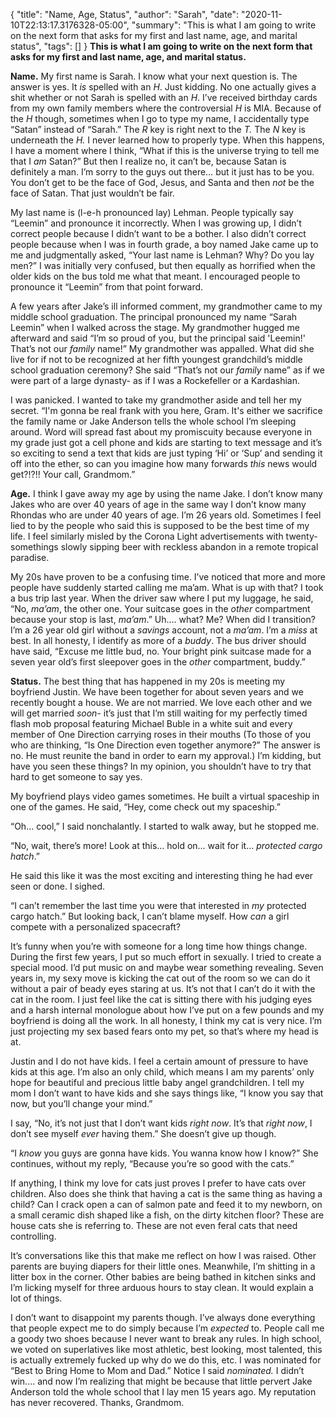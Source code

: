 {
    "title": "Name, Age, Status",
    "author": "Sarah",
    "date": "2020-11-10T22:13:17.3176328-05:00",
    "summary": "This is what I am going to write on the next form that asks for my first and last name, age, and marital status",
    "tags": []
}
**This is what I am going to write on the next form that asks for my
first and last name, age, and marital status.**

**Name.** My first name is Sarah. I know what your next question is. The
answer is yes. It *is* spelled with an *H*. Just kidding. No one
actually gives a shit whether or not Sarah is spelled with an *H*. I’ve
received birthday cards from my own family members where the
controversial *H* is MIA. Because of the *H* though, sometimes when I go
to type my name, I accidentally type “Satan” instead of “Sarah.” The *R*
key is right next to the *T.* The *N* key is underneath the *H.* I never
learned how to properly type. When this happens, I have a moment where I
think, “What if this is the universe trying to tell me that I *am*
Satan?” But then I realize no, it can’t be, because Satan is definitely
a man. I’m sorry to the guys out there… but it just has to be you. You
don’t get to be the face of God, Jesus, and Santa and then *not* be the
face of Satan. That just wouldn’t be fair.

My last name is (l-e-h pronounced lay) Lehman. People typically say
“Leemin” and pronounce it incorrectly. When I was growing up, I didn’t
correct people because I didn’t want to be a bother. I also didn’t
correct people because when I was in fourth grade, a boy named Jake came
up to me and judgmentally asked, “Your last name is Lehman? Why? Do you
lay men?” I was initially very confused, but then equally as horrified
when the older kids on the bus told me what that meant. I encouraged
people to pronounce it “Leemin” from that point forward.

A few years after Jake’s ill informed comment, my grandmother came to my
middle school graduation. The principal pronounced my name “Sarah
Leemin” when I walked across the stage. My grandmother hugged me
afterward and said “I’m so proud of you, but the principal said
'Leemin!' That’s not our *family* name!” My grandmother was appalled.
What did she live for if not to be recognized at her fifth youngest
grandchild’s middle school graduation ceremony? She said “That’s not our
*family* name” as if we were part of a large dynasty- as if I was a
Rockefeller or a Kardashian.

I was panicked. I wanted to take my grandmother aside and tell her my
secret. “I'm gonna be real frank with you here, Gram. It's either we
sacrifice the family name or Jake Anderson tells the whole school I’m
sleeping around. Word will spread fast about my promiscuity because
everyone in my grade just got a cell phone and kids are starting to text
message and it’s so exciting to send a text that kids are just typing
‘Hi’ or ‘Sup’ and sending it off into the ether, so can you imagine how
many forwards *this* news would get?!?!! Your call, Grandmom.”

**Age.** I think I gave away my age by using the name Jake. I don’t know
many Jakes who are over 40 years of age in the same way I don’t know
many Rhondas who are under 40 years of age. I’m 26 years old. Sometimes
I feel lied to by the people who said this is supposed to be the best
time of my life. I feel similarly misled by the Corona Light
advertisements with twenty-somethings slowly sipping beer with reckless
abandon in a remote tropical paradise.

My 20s have proven to be a confusing time. I’ve noticed that more and
more people have suddenly started calling me ma’am. What is up with
that? I took a bus trip last year. When the driver saw where I put my
luggage, he said, “No, *ma’am*, the other one. Your suitcase goes in the
*other* compartment because your stop is last, *ma’am*.” Uh…. what? Me?
When did I transition? I’m a 26 year old girl without a *savings*
account, not a *ma’am*. I’m a *miss* at best. In all honesty, I identify
as more of a *buddy*. The bus driver should have said, “Excuse me little
bud, no. Your bright pink suitcase made for a seven year old’s first
sleepover goes in the *other* compartment, buddy.”

**Status.** The best thing that has happened in my 20s is meeting my
boyfriend Justin. We have been together for about seven years and we
recently bought a house. We are not married. We love each other and we
will get married *soon*- it’s just that I’m still waiting for my
perfectly timed flash mob proposal featuring Michael Buble in a white
suit and every member of One Direction carrying roses in their mouths
(To those of you who are thinking, “Is One Direction even together
anymore?” The answer is no. He must reunite the band in order to earn my
approval.) I’m kidding, but have you seen these things? In my opinion,
you shouldn’t have to try that hard to get someone to say yes.

My boyfriend plays video games sometimes. He built a virtual spaceship
in one of the games. He said, “Hey, come check out my spaceship.”

“Oh… cool,” I said nonchalantly. I started to walk away, but he stopped
me.

“No, wait, there’s more! Look at this… hold on… wait for it...
*protected cargo hatch*.”

He said this like it was the most exciting and interesting thing he had
ever seen or done. I sighed.

“I can’t remember the last time you were that interested in *my*
protected cargo hatch.” But looking back, I can’t blame myself. How
*can* a girl compete with a personalized spacecraft?

It’s funny when you’re with someone for a long time how things change.
During the first few years, I put so much effort in sexually. I tried to
create a special mood. I’d put music on and maybe wear something
revealing. Seven years in, my sexy move is kicking the cat out of the
room so we can do it without a pair of beady eyes staring at us. It’s
not that I can’t do it with the cat in the room. I just feel like the
cat is sitting there with his judging eyes and a harsh internal
monologue about how I’ve put on a few pounds and my boyfriend is doing
all the work. In all honesty, I think my cat is very nice. I’m just
projecting my sex based fears onto my pet, so that’s where my head is
at.

Justin and I do not have kids. I feel a certain amount of pressure to 
have kids at this age. I’m also an only child, which means I
am my parents’ only hope for beautiful and precious little baby angel
grandchildren. I tell my mom I don’t want to have kids and she says
things like, “I know you say that now, but you’ll change your mind.”

I say, “No, it’s not just that I don’t want kids *right now*. It’s that
*right now*, I don’t see myself *ever* having them.” She doesn’t give up
though.

“I *know* you guys are gonna have kids. You wanna know how I know?” She
continues, without my reply, “Because you’re so good with the cats.”

If anything, I think my love for cats just proves I prefer to have cats
over children. Also does she think that having a cat is the same thing
as having a child? Can I crack open a can of salmon pate and feed it to
my newborn, on a small ceramic dish shaped like a fish, on the dirty
kitchen floor? These are house cats she is referring to. These are not
even feral cats that need controlling.

It’s conversations like this that make me reflect on how I was raised.
Other parents are buying diapers for their little ones. Meanwhile, I’m
shitting in a litter box in the corner. Other babies are being bathed in
kitchen sinks and I’m licking myself for three arduous hours to stay
clean. It would explain a lot of things.

I don’t want to disappoint my parents though. I’ve always done
everything that people expect me to do simply because I’m *expected* to.
People call me a goody two shoes because I never want to break any
rules. In high school, we voted on superlatives like most athletic, best
looking, most talented, this is actually extremely fucked up why do we
do this, etc. I was nominated for “Best to Bring Home to Mom and Dad.”
Notice I said *nominated.* I didn’t win.... and now I’m realizing that
might be because that little pervert Jake Anderson told the whole school
that I lay men 15 years ago. My reputation has never recovered. Thanks,
Grandmom.
